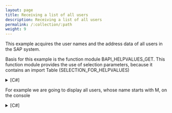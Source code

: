 ```yaml
---
layout: page
title: Receiving a list of all users
description: Receiving a list of all users
permalink: /:collection/:path
weight: 9
---
```


This example acquires the user names and the address data of all users in the SAP system.

Basis for this example is the function module BAPI_HELPVALUES_GET.
This function module provides the use of selection parameters, because it contains an import Table (SELECTION_FOR_HELPVALUES)

<details>
<summary>[C#]</summary>
{% highlight csharp %}
static ArrayList getUserList(string sign, string option, string low, string high)
        { 
  
            ERPConnect.R3Connection con = new R3Connection("SAPServer",00,"SAPUser","Password","EN","800");
            ERPConnect.LIC.SetLic("xxxxxxxxxxxxx"); //Set your ERPConnect License.

            con.Open();  //Open the connection to SAP.       
  
            RFCFunction func = con.CreateFunction("BAPI_HELPVALUES_GET");
  
            func.Exports["OBJTYPE"].ParamValue = "USER";
            func.Exports["METHOD"].ParamValue = "GETDETAIL";
            func.Exports["PARAMETER"].ParamValue = "USERNAME";
  
            RFCStructure shlp = func.Exports["EXPLICIT_SHLP"].ToStructure();
            shlp["SHLPNAME"] = "USER_ADDR";
            shlp["SHLPTYPE"] = "SH";
  
            RFCStructure sfh = func.Tables["SELECTION_FOR_HELPVALUES"].AddRow(); ;
            sfh["SELECT_FLD"] = "MC_NAMELAS";
            sfh["SIGN"] = sign;
            sfh["OPTION"] = option;
            sfh["LOW"] = low;
            sfh["HIGH"] = high;
  
            func.Execute();
  
            con.Close();
  
            ArrayList user = new ArrayList();
            for (int i = 0; i < func.Tables["HELPVALUES"].RowCount; i++)
            {
                user.Add(func.Tables["HELPVALUES"].Rows[i, 0]);
            }
            if (user.Count == 0)
            {
                user.Add("No results matching criteria");
            }               
  
            return user;                           
        }
{% endhighlight %}
</details>

For example we are going to display all users, whose name starts with M, on the console

<details>
<summary>[C#]</summary>
{% highlight csharp %}
static void Main(string[] args)
        {
            ArrayList users = getUserList("I","CP","M*","");
            foreach (object userdetail in users)
            {
                Console.WriteLine(userdetail);
            }
            Console.ReadLine();
        }
{% endhighlight %}
</details>
